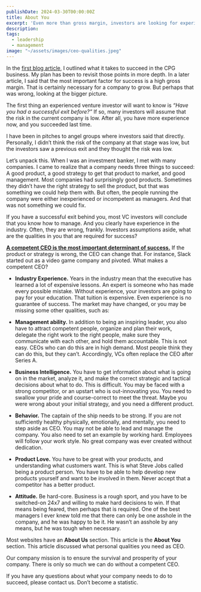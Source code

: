 ```yaml
---
publishDate: 2024-03-30T00:00:00Z
title: About You
excerpt: 'Even more than gross margin, investors are looking for experienced, competent CEOs.'
description: 
tags:
  - leadership
  - management
image: "~/assets/images/ceo-qualities.jpeg"
---
```


In the [first blog article](/cpg-success-factors), I outlined what it takes to succeed in the CPG business.  My plan has been to revisit those points in more depth.   In a later article, I said that the most important factor for success is a high gross margin.   That is certainly necessary for a company to grow.  But perhaps that was wrong, looking at the bigger picture.

The first thing an experienced venture investor will want to know is _“Have you had a successful exit before?”_   If so, many investors will assume that the risk in the current company is low.  After all, you have more experience now, and you succeeded last time.  

I have been in pitches to angel groups where investors said that directly.   Personally, I didn’t think the risk of the company at that stage was low, but the investors saw a previous exit and they thought the risk was low.

Let’s unpack this.   When I was an investment banker, I met with many companies.  I came to realize that a company needs three things to succeed:  A good product, a good strategy to get that product to market, and good management.   Most companies had surprisingly good products.   Sometimes they didn’t have the right strategy to sell the product, but that was something we could help them with.  But often, the people running the company were either inexperienced or incompetent as managers.  And that was not something we could fix.

If you have a successful exit behind you, most VC investors will conclude that you know how to manage.   And you clearly have experience in the industry.   Often, they are wrong, frankly.   Investors assumptions aside, what are the qualities in you that are required for success?

<u>**A competent CEO is the most important determinant of success.**</u>  If the product or strategy is wrong, the CEO can change that.    For instance, Slack started out as a video game company and pivoted.  What makes a competent CEO?

- **Industry Experience.**  Years in the industry mean that the executive has learned a lot of expensive lessons.   An expert is someone who has made every possible mistake.  Without experience, your investors are going to pay for your education. That tuition is expensive.  Even experience is no guarantee of success.  The market may have changed, or you may be missing some other qualities, such as:

- **Management ability.**   In addition to being an inspiring leader, you also have to attract competent people, organize and plan their work, delegate the right work to the right people, make sure they communicate with each other, and hold them accountable.  This is not easy.  CEOs who can do this are in high demand.   Most people think they can do this, but they can’t.  Accordingly, VCs often replace the CEO after Series A.

- **Business Intelligence.**  You have to get information about what is going on in the market, analyze it, and make the correct strategic and tactical decisions about what to do.  This is difficult.  You may be faced with a strong competitor, or an upstart who is out-innovating you.   You need to swallow your pride and course-correct to meet the threat.  Maybe you were wrong about your initial strategy, and you need a different product.

- **Behavior.**  The captain of the ship needs to be strong.  If you are not sufficiently healthy physically, emotionally, and mentally, you need to step aside as CEO.  You may not be able to lead and manage the company.  You also need to set an example by working hard.  Employees will follow your work style.  No great company was ever created without dedication.

- **Product Love.** You have to be great with your products, and understanding what customers want.  This is what Steve Jobs called being a product person.  You have to be able to help develop new products yourself and want to be involved in them.   Never accept that a competitor has a better product.

- **Attitude.**  Be hard-core.  Business is a rough sport, and you have to be switched-on 24x7 and willing to make hard decisions to win.   If that means being feared, then perhaps that is required.  One of the best managers I ever knew told me that there can only be one asshole in the company, and he was happy to be it.   He wasn’t an asshole by any means, but he was tough when necessary.  

Most websites have an **About Us** section.  This article is the **About You** section.  This article discussed what personal qualities you need as CEO.

Our company mission is to ensure the survival and prosperity of your company.  There is only so much we can do without a competent CEO.

If you have any questions about what your company needs to do to succeed, please contact us.   Don’t become a statistic.
